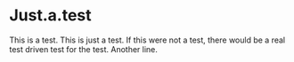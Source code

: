# Just.a.test
This is a test. This is just a test. If this were not a test, there would be a real test driven test for the test.
Another line.
